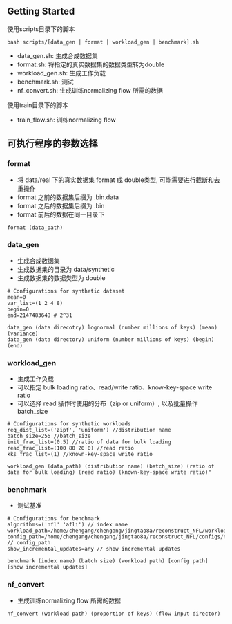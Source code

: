 ## Getting Started
使用scripts目录下的脚本

```
bash scripts/[data_gen | format | workload_gen | benchmark].sh
```

- data_gen.sh: 生成合成数据集
- format.sh: 将指定的真实数据集的数据类型转为double
- workload_gen.sh: 生成工作负载
- benchmark.sh: 测试
- nf_convert.sh: 生成训练normalizing flow 所需的数据

使用train目录下的脚本
- train_flow.sh: 训练normalizing flow

## 可执行程序的参数选择
### format
- 将 data/real 下的真实数据集 format 成 double类型, 可能需要进行截断和去重操作 
- format 之前的数据集后缀为 .bin.data
- format 之后的数据集后缀为 .bin
- format 前后的数据在同一目录下
```
format (data_path)
```
### data_gen
- 生成合成数据集
- 生成数据集的目录为 data/synthetic
- 生成数据集的数据类型为 double
```
# Configurations for synthetic dataset
mean=0
var_list=(1 2 4 8)
begin=0
end=2147483648 # 2^31

data_gen (data direcotry) lognormal (number millions of keys) (mean) (variance)
data_gen (data directory) uniform (number millions of keys) (begin) (end)
```

### workload_gen
- 生成工作负载
- 可以指定 bulk loading ratio、read/write ratio、know-key-space write ratio
- 可以选择 read 操作时使用的分布（zip or uniform）, 以及批量操作 batch_size
```
# Configurations for synthetic workloads
req_dist_list=('zipf', 'uniform') //distribution name
batch_size=256 //batch_size
init_frac_list=(0.5) //ratio of data for bulk loading 
read_frac_list=(100 80 20 0) //read ratio
kks_frac_list=(1) //known-key-space write ratio

workload_gen (data_path) (distribution name) (batch_size) (ratio of data for bulk loading) (read ratio) (known-key-space write ratio)"
```

### benchmark
- 测试基准
```
# Configurations for benchmark
algorithms=('nfl' 'afli') // index name
workload_path=/home/chengang/chengang/jingtao8a/reconstruct_NFL/workload/ycsb_200M_double_80R_zipf.bin
config_path=/home/chengang/chengang/jingtao8a/reconstruct_NFL/configs/nfl_ycsb_200M_double.in // config_path
show_incremental_updates=any // show incremental updates

benchmark (index name) (batch size) (workload path) [config path] [show incremental updates]
```
### nf_convert
- 生成训练normalizing flow 所需的数据
```
nf_convert (workload path) (proportion of keys) (flow input director)
```